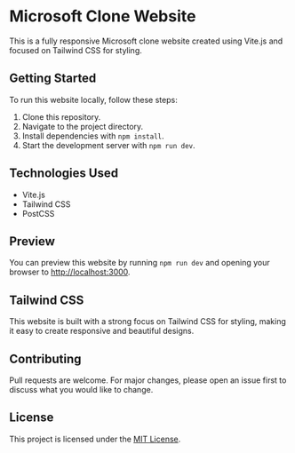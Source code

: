 # Microsoft Clone Website

This is a fully responsive Microsoft clone website created using Vite.js and focused on Tailwind CSS for styling.

## Getting Started

To run this website locally, follow these steps:

1. Clone this repository.
2. Navigate to the project directory.
3. Install dependencies with `npm install`.
4. Start the development server with `npm run dev`.

## Technologies Used

- Vite.js
- Tailwind CSS
- PostCSS

## Preview

You can preview this website by running `npm run dev` and opening your browser to [http://localhost:3000](http://localhost:3000).

## Tailwind CSS

This website is built with a strong focus on Tailwind CSS for styling, making it easy to create responsive and beautiful designs.

## Contributing

Pull requests are welcome. For major changes, please open an issue first to discuss what you would like to change.

## License

This project is licensed under the [MIT License](https://choosealicense.com/licenses/mit/).
